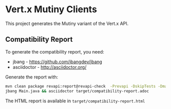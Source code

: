 # Vert.x Mutiny Clients

This project generates the Mutiny variant of the Vert.x API.

## Compatibility Report

To generate the compatibility report, you need:
 
* jbang - https://github.com/jbangdev/jbang 
* asciidoctor - http://asciidoctor.org/
 
Generate the report with:

```bash
mvn clean package revapi:report@revapi-check  -Prevapi -DskipTests -Dmaven.javadoc.skip=true
jbang Main.java && asciidoctor target/compatibility-report.adoc
``` 

The HTML report is available in `target/compatibility-report.html`